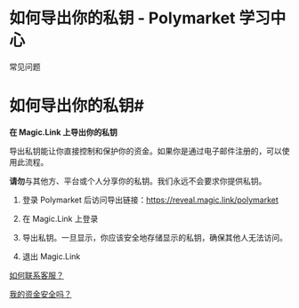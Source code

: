 # 如何导出你的私钥 - Polymarket 学习中心

常见问题

# 如何导出你的私钥#

**在 Magic.Link 上导出你的私钥**

导出私钥能让你直接控制和保护你的资金。如果你是通过电子邮件注册的，可以使用此流程。

**请勿**与其他方、平台或个人分享你的私钥。我们永远不会要求你提供私钥。

  1. 登录 Polymarket 后访问导出链接：<https://reveal.magic.link/polymarket>

  2. 在 Magic.Link 上登录

  3. 导出私钥。一旦显示，你应该安全地存储显示的私钥，确保其他人无法访问。

  4. 退出 Magic.Link




[如何联系客服？](/docs/guides/FAQ/support/)

[我的资金安全吗？](/docs/guides/FAQ/is-my-money-safe/)

[](https://x.com/polymarket)[](https://discord.gg/polymarket)[](https://github.com/polymarket)

[](https://github.com/polymarket/learn/blob/main/pages/docs/guides/FAQ/how-to-export-private-key.mdx)